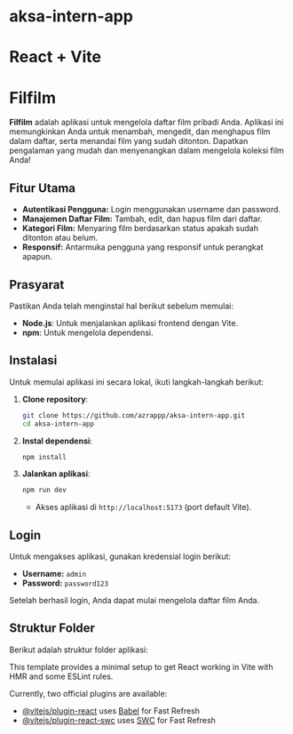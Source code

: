 
# aksa-intern-app

# React + Vite

# Filfilm

**Filfilm** adalah aplikasi untuk mengelola daftar film pribadi Anda. Aplikasi ini memungkinkan Anda untuk menambah, mengedit, dan menghapus film dalam daftar, serta menandai film yang sudah ditonton. Dapatkan pengalaman yang mudah dan menyenangkan dalam mengelola koleksi film Anda!

## Fitur Utama

- **Autentikasi Pengguna:** Login menggunakan username dan password.
- **Manajemen Daftar Film:** Tambah, edit, dan hapus film dari daftar.
- **Kategori Film:** Menyaring film berdasarkan status apakah sudah ditonton atau belum.
- **Responsif:** Antarmuka pengguna yang responsif untuk perangkat apapun.
  
## Prasyarat

Pastikan Anda telah menginstal hal berikut sebelum memulai:

- **Node.js**: Untuk menjalankan aplikasi frontend dengan Vite.
- **npm**: Untuk mengelola dependensi.

## Instalasi

Untuk memulai aplikasi ini secara lokal, ikuti langkah-langkah berikut:

1. **Clone repository**:
    ```bash
    git clone https://github.com/azrappp/aksa-intern-app.git
    cd aksa-intern-app
    ```

2. **Instal dependensi**:
      ```bash
      npm install
      ```

3. **Jalankan aplikasi**:
    ```bash
    npm run dev
    ```
    - Akses aplikasi di `http://localhost:5173` (port default Vite).

## Login

Untuk mengakses aplikasi, gunakan kredensial login berikut:

- **Username:** `admin`
- **Password:** `password123`

Setelah berhasil login, Anda dapat mulai mengelola daftar film Anda.

## Struktur Folder

Berikut adalah struktur folder aplikasi:


This template provides a minimal setup to get React working in Vite with HMR and some ESLint rules.

Currently, two official plugins are available:

- [@vitejs/plugin-react](https://github.com/vitejs/vite-plugin-react/blob/main/packages/plugin-react/README.md) uses [Babel](https://babeljs.io/) for Fast Refresh
- [@vitejs/plugin-react-swc](https://github.com/vitejs/vite-plugin-react-swc) uses [SWC](https://swc.rs/) for Fast Refresh

